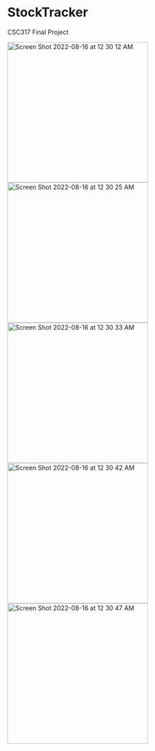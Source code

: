 # StockTracker
CSC317 Final Project

<img width="316" alt="Screen Shot 2022-08-16 at 12 30 12 AM" src="https://user-images.githubusercontent.com/19916629/184824364-c7034be6-366f-4333-b10d-d3a97293cb43.png">
<img width="316" alt="Screen Shot 2022-08-16 at 12 30 25 AM" src="https://user-images.githubusercontent.com/19916629/184824370-ab6e15bd-c00a-47e0-949f-24df59330fa4.png">
<img width="316" alt="Screen Shot 2022-08-16 at 12 30 33 AM" src="https://user-images.githubusercontent.com/19916629/184824374-ecb95e2f-61fc-4d20-a274-32290c2c1d74.png">
<img width="316" alt="Screen Shot 2022-08-16 at 12 30 42 AM" src="https://user-images.githubusercontent.com/19916629/184824378-bd46582e-8df8-4326-93d3-5a7008a43b5f.png">
<img width="316" alt="Screen Shot 2022-08-16 at 12 30 47 AM" src="https://user-images.githubusercontent.com/19916629/184824381-d7fa1efe-5840-4d1d-a051-1c230143e7ea.png">
